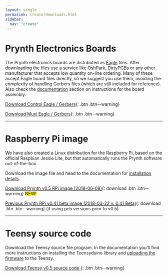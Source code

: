 ```yaml
---
layout: single
permalink: create/downloads.html
sidebar:
  nav: "create"
---
```


<style>
table, tr, td, th {border: 0px;font-size: 1em;}
</style>

# Prynth Electronics Boards

The Prynth electronics boards are distributed as [Eagle](https://cadsoft.io/) files.
After downloading the files use a service like [OshPark](https://oshpark.com/), [DirtyPCBs](http://dirtypcbs.com/) or any other manufacturer that accepts low quantity on-line ordering. Many of these accept Eagle board files directly, so we suggest you use them, avoiding the complexity of handling Gerbers files (which are still included for reference). Also check the [documentation](../doc/#assembling-the-pcbs) section on instructions for the board assembly.

[Download  Control Eagle / Gerbers](https://github.com/prynth/prynth/blob/master/pcb/control/control.zip?raw=true){: .btn .btn--warning}

[Download  Muxi Eagle / Gerbers](https://github.com/prynth/prynth/blob/master/pcb/muxi/muxi.zip?raw=true){: .btn .btn--warning}

---

# Raspberry Pi image

We have also created a Linux distribution for the Raspberry Pi, based on the official Raspbian Jessie Lite, but that automatically runs the Prynth software out-of-the-box.

Download the image file and head to the documentation for [installation details](../doc/#installing-the-raspberry-pi-image).

[Download Prynth v0.5 RPi image (2018-06-08)](http://idmil.org/pub/software/prynth/2018-06-08-prynth-v05.img.zip){: download .btn .btn--warning} <mark>NEW!</mark>

[Previous Prynth RPi v0.41 beta image (2018-03-22 v. 0.41 Beta)](http://idmil.org/pub/software/prynth/2018-03-22-prynth-v041.img.zip){: download .btn .btn--warning} (if using pcb versions prior to v0.5)


---

# Teensy source code

Download the Teensy source file program. In the documentation you'll find more instructions on installing the Teensyduino library and [uploading the firmware](../doc/#uploading-the-teensy-firmware) to the Teensy.

[Download Teensy v0.5 source code ](https://github.com/prynth/prynth/blob/master/teensy/teensy.zip?raw=true){: .btn .btn--warning}
